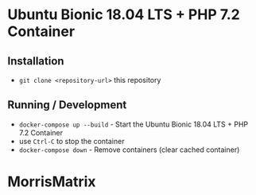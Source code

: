 # Ubuntu Bionic 18.04 LTS + PHP 7.2 Container 

## Installation

* `git clone <repository-url>` this repository

## Running / Development

* `docker-compose up --build` - Start the Ubuntu Bionic 18.04 LTS + PHP 7.2 Container
* use `Ctrl-C` to stop the container
* `docker-compose down` - Remove containers (clear cached container)

# MorrisMatrix
